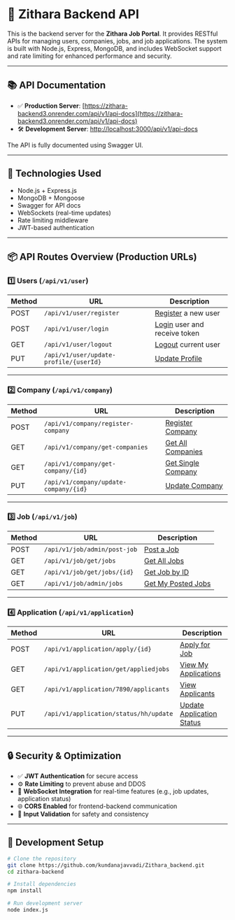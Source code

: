 # 🧠 Zithara Backend API

This is the backend server for the **Zithara Job Portal**. It provides RESTful APIs for managing users, companies, jobs, and job applications. The system is built with Node.js, Express, MongoDB, and includes WebSocket support and rate limiting for enhanced performance and security.

---

## 📚 API Documentation

- ✅ **Production Server**: [https://zithara-backend3.onrender.com/api/v1/api-docs](https://zithara-backend3.onrender.com/api/v1/api-docs)
- 🛠️ **Development Server**: [http://localhost:3000/api/v1/api-docs](http://localhost:3000/api/v1/api-docs)

The API is fully documented using Swagger UI.

---

## 🧩 Technologies Used

- Node.js + Express.js
- MongoDB + Mongoose
- Swagger for API docs
- WebSockets (real-time updates)
- Rate limiting middleware
- JWT-based authentication

---

## 📦 API Routes Overview (Production URLs)

### 1️⃣ Users (`/api/v1/user`)

| Method | URL                                                                 | Description                       |
|--------|----------------------------------------------------------------------|-----------------------------------|
| POST   | `/api/v1/user/register`                                              | [Register](https://zithara-backend3.onrender.com/api/v1/user/register) a new user |
| POST   | `/api/v1/user/login`                                                | [Login](https://zithara-backend3.onrender.com/api/v1/user/login) user and receive token |
| GET    | `/api/v1/user/logout`                                               | [Logout](https://zithara-backend3.onrender.com/api/v1/user/logout) current user |
| PUT    | `/api/v1/user/update-profile/{userId}`                              | [Update Profile](https://zithara-backend3.onrender.com/api/v1/user/update-profile/{userId}) |

---

### 2️⃣ Company (`/api/v1/company`)

| Method | URL                                                                     | Description                         |
|--------|--------------------------------------------------------------------------|-------------------------------------|
| POST   | `/api/v1/company/register-company`                                       | [Register Company](https://zithara-backend3.onrender.com/api/v1/company/register-company) |
| GET    | `/api/v1/company/get-companies`                                          | [Get All Companies](https://zithara-backend3.onrender.com/api/v1/company/get-companies) |
| GET    | `/api/v1/company/get-company/{id}`                                       | [Get Single Company](https://zithara-backend3.onrender.com/api/v1/company/get-company/{id}) |
| PUT    | `/api/v1/company/update-company/{id}`                                    | [Update Company](https://zithara-backend3.onrender.com/api/v1/company/update-company/{id}) |

---

### 3️⃣ Job (`/api/v1/job`)

| Method | URL                                                                         | Description                          |
|--------|------------------------------------------------------------------------------|--------------------------------------|
| POST   | `/api/v1/job/admin/post-job`                                                | [Post a Job](https://zithara-backend3.onrender.com/api/v1/job/admin/post-job) |
| GET    | `/api/v1/job/get/jobs`                                                      | [Get All Jobs](https://zithara-backend3.onrender.com/api/v1/job/get/jobs) |
| GET    | `/api/v1/job/get/jobs/{id}`                                                 | [Get Job by ID](https://zithara-backend3.onrender.com/api/v1/job/get/jobs/{id}) |
| GET    | `/api/v1/job/admin/jobs`                                                    | [Get My Posted Jobs](https://zithara-backend3.onrender.com/api/v1/job/admin/jobs) |

---

### 4️⃣ Application (`/api/v1/application`)

| Method | URL                                                                                       | Description                              |
|--------|--------------------------------------------------------------------------------------------|------------------------------------------|
| POST   | `/api/v1/application/apply/{id}`                                                           | [Apply for Job](https://zithara-backend3.onrender.com/api/v1/application/apply/{id}) |
| GET    | `/api/v1/application/get/appliedjobs`                                                     | [View My Applications](https://zithara-backend3.onrender.com/api/v1/application/get/appliedjobs) |
| GET    | `/api/v1/application/7890/applicants`                                                     | [View Applicants](https://zithara-backend3.onrender.com/api/v1/application/7890/applicants) |
| PUT    | `/api/v1/application/status/hh/update`                                                    | [Update Application Status](https://zithara-backend3.onrender.com/api/v1/application/status/hh/update) |

---

## 🔒 Security & Optimization

- ✅ **JWT Authentication** for secure access  
- ⚙️ **Rate Limiting** to prevent abuse and DDOS  
- 📡 **WebSocket Integration** for real-time features (e.g., job updates, application status)  
- 🌐 **CORS Enabled** for frontend-backend communication  
- 🧪 **Input Validation** for safety and consistency  

---

## 🔧 Development Setup

```bash
# Clone the repository
git clone https://github.com/kundanajavvadi/Zithara_backend.git
cd zithara-backend

# Install dependencies
npm install

# Run development server
node index.js
